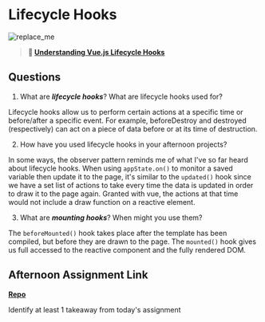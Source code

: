 # Lifecycle Hooks

![replace_me](https://codeworks.blob.core.windows.net/public/assets/img/illustrations/placeholder.svg)

> **📖 [Understanding Vue.js Lifecycle Hooks](https://codeworksacademy.com/fs-student-guide/resources/wk6/03-Vue-Lifecycle-Hooks)**

## Questions

1. What are ***lifecycle hooks***? What are lifecycle hooks used for?

Lifecycle hooks allow us to perform certain actions at a specific time or before/after a specific event. For example, beforeDestroy and destroyed (respectively) can act on a piece of data before or at its time of destruction.

2. How have you used lifecycle hooks in your afternoon projects?

In some ways, the observer pattern reminds me of what I've so far heard about lifecycle hooks. When using `appState.on()` to monitor a saved variable then update it to the page, it's similar to the `updated()` hook since we have a set list of actions to take every time the data is updated in order to draw it to the page again. Granted with vue, the actions at that time would not include a draw function on a reactive element.

3. What are ***mounting hooks***? When might you use them?

The `beforeMounted()` hook takes place after the template has been compiled, but before they are drawn to the page. The `mounted()` hook gives us full accessed to the reactive component and the fully rendered DOM. 

## Afternoon Assignment Link

**[Repo](https://github.com/ElizabethKeyes/<ASSIGNMENT_REPO>)**

Identify at least 1 takeaway from today's assignment
